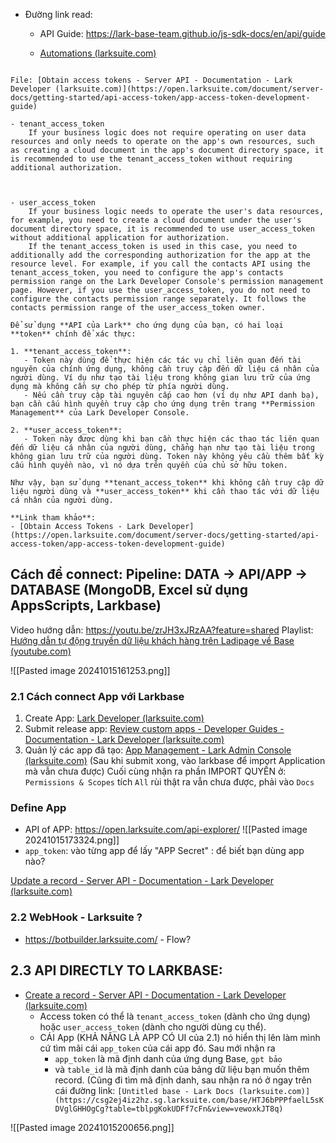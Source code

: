 - Đường link read: 
	- API Guide: https://lark-base-team.github.io/js-sdk-docs/en/api/guide
	
	- [Automations (larksuite.com)](https://www.larksuite.com/hc/en-US/category/7187737994626039813-automations)
  
```

File: [Obtain access tokens - Server API - Documentation - Lark Developer (larksuite.com)](https://open.larksuite.com/document/server-docs/getting-started/api-access-token/app-access-token-development-guide)

- tenant_access_token
	If your business logic does not require operating on user data resources and only needs to operate on the app's own resources, such as creating a cloud document in the app's document directory space, it is recommended to use the tenant_access_token without requiring additional authorization.

  

- user_access_token
	If your business logic needs to operate the user's data resources, for example, you need to create a cloud document under the user's document directory space, it is recommended to use user_access_token without additional application for authorization.
	If the tenant_access_token is used in this case, you need to additionally add the corresponding authorization for the app at the resource level. For example, if you call the contacts API using the tenant_access_token, you need to configure the app's contacts permission range on the Lark Developer Console's permission management page. However, if you use the user_access_token, you do not need to configure the contacts permission range separately. It follows the contacts permission range of the user_access_token owner.
```

```
Để sử dụng **API của Lark** cho ứng dụng của bạn, có hai loại **token** chính để xác thực:

1. **tenant_access_token**: 
   - Token này dùng để thực hiện các tác vụ chỉ liên quan đến tài nguyên của chính ứng dụng, không cần truy cập đến dữ liệu cá nhân của người dùng. Ví dụ như tạo tài liệu trong không gian lưu trữ của ứng dụng mà không cần sự cho phép từ phía người dùng.
   - Nếu cần truy cập tài nguyên cấp cao hơn (ví dụ như API danh bạ), bạn cần cấu hình quyền truy cập cho ứng dụng trên trang **Permission Management** của Lark Developer Console.

2. **user_access_token**: 
   - Token này được dùng khi bạn cần thực hiện các thao tác liên quan đến dữ liệu cá nhân của người dùng, chẳng hạn như tạo tài liệu trong không gian lưu trữ của người dùng. Token này không yêu cầu thêm bất kỳ cấu hình quyền nào, vì nó dựa trên quyền của chủ sở hữu token.

Như vậy, bạn sử dụng **tenant_access_token** khi không cần truy cập dữ liệu người dùng và **user_access_token** khi cần thao tác với dữ liệu cá nhân của người dùng.

**Link tham khảo**:
- [Obtain Access Tokens - Lark Developer](https://open.larksuite.com/document/server-docs/getting-started/api-access-token/app-access-token-development-guide)

```

## Cách để connect: Pipeline: DATA -> API/APP -> DATABASE (MongoDB, Excel sử dụng AppsScripts, Larkbase)

Video hướng dẫn: https://youtu.be/zrJH3xJRzAA?feature=shared
Playlist: [Hướng dẫn tự động truyền dữ liệu khách hàng trên Ladipage về Base (youtube.com)](https://www.youtube.com/playlist?list=PLLoxrqyIDp4FQTEvBvnoSAKvV4PI8g0I2)

![[Pasted image 20241015161253.png]]

### 2.1 Cách connect App với Larkbase
1. Create App: [Lark Developer (larksuite.com)](https://open.larksuite.com/app)
2. Submit release app: [Review custom apps - Developer Guides - Documentation - Lark Developer (larksuite.com)](https://open.larksuite.com/document/best-practices/intro-to-custom-app-review)
3. Quản lý các app đã tạo: [App Management - Lark Admin Console (larksuite.com)](https://csg2ej4iz2hz.sg.larksuite.com/admin/appCenter/manage)
(Sau khi submit xong, vào larkbase để import Application mà vẫn chưa được)
Cuối cùng nhận ra  phần IMPORT QUYỀN ở: `Permissions & Scopes` tích `All` rùi thật ra vẫn chưa được, phải vào `Docs`
### Define App
- API of APP: https://open.larksuite.com/api-explorer/
![[Pasted image 20241015173324.png]]
- `app_token`: vào từng app để lấy "APP Secret" : để biết bạn dùng app nào? 

[Update a record - Server API - Documentation - Lark Developer (larksuite.com)](https://open.larksuite.com/document/server-docs/docs/bitable-v1/app-table-record/update?appId=cli_a7848edc6b7a9010)

### 2.2 WebHook - Larksuite ? 
- https://botbuilder.larksuite.com/ - Flow? 

## 2.3 API DIRECTLY TO LARKBASE: 
- [Create a record - Server API - Documentation - Lark Developer (larksuite.com)](https://open.larksuite.com/document/server-docs/docs/bitable-v1/app-table-record/create)
	- Access token có thể là `tenant_access_token` (dành cho ứng dụng) hoặc `user_access_token` (dành cho người dùng cụ thể).
	- CÁI App (KHẢ NĂNG LÀ APP CÓ UI của 2.1) nó hiển thị lên làm mình cứ tìm mãi cái `app_token` của cái app đó. Sau mới nhận ra
		- `app_token` là mã định danh của ứng dụng Base,  `gpt bảo`
		- và `table_id` là mã định danh của bảng dữ liệu bạn muốn thêm record. (Cũng đi tìm mã định danh, sau nhận ra nó ở ngay trên cái đường link: `[‍​​﻿﻿​⁠‌​​⁠‌﻿​﻿​‌​​‍​​﻿​⁠﻿‌‍​​‌​​​​​​‍⁠​‍⁠‌​‌‍​‬​​Untitled base - Lark Docs (larksuite.com)](https://csg2ej4iz2hz.sg.larksuite.com/base/HTJ6bPPPfaelL5sKDVglGHHOgCg?table=tblpgKokUDFf7cFn&view=vewoxkJT8q)`


![[Pasted image 20241015200656.png]]



